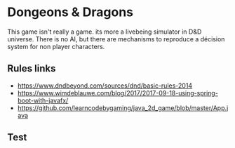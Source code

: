 # Dongeons & Dragons
This game isn't really a game. its more a livebeing simulator in D&D universe.
There is no AI, but there are mechanisms to reproduce a décision system for non player characters.

## Rules links

* https://www.dndbeyond.com/sources/dnd/basic-rules-2014
* https://www.wimdeblauwe.com/blog/2017/2017-09-18-using-spring-boot-with-javafx/
* https://github.com/learncodebygaming/java_2d_game/blob/master/App.java

## Test
